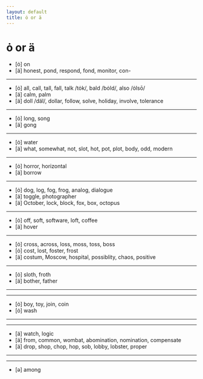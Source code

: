 ```yaml
---
layout: default
title: ȯ or ä
---
```


# ȯ or ä

* [ȯ] on
* [ä] honest, pond, respond, fond, monitor, con-

---

* [ȯ] all, call, tall, fall, talk /tȯk/, bald /bȯld/, also /ȯlsō/
* [ä] calm, palm
* [ä] doll /däl/, dollar, follow, solve, holiday, involve, tolerance

---

* [ȯ] long, song
* [ä] gong

---

* [ȯ] water
* [ä] what, somewhat, not, slot, hot, pot, plot, body, odd, modern

---

* [ȯ] horror, horizontal
* [ä] borrow

---

* [ȯ] dog, log, fog, frog, analog, dialogue
* [ä] toggle, photographer
* [ä] October, lock, block, fox, box, octopus

---

* [ȯ] off, soft, software, loft, coffee
* [ä] hover

---

* [ȯ] cross, across, loss, moss, toss, boss
* [ȯ] cost, lost, foster, frost
* [ä] costum, Moscow, hospital, possiblity, chaos, positive

---

* [ȯ] sloth, froth
* [ä] bother, father

---
---

* [ȯ] boy, toy, join, coin
* [ȯ] wash

---
---


* [ä] watch, logic
* [ä] from, common, wombat, abomination, nomination, compensate
* [ä] drop, shop, chop, hop, sob, lobby, lobster, proper

---
---

* [ə] among

